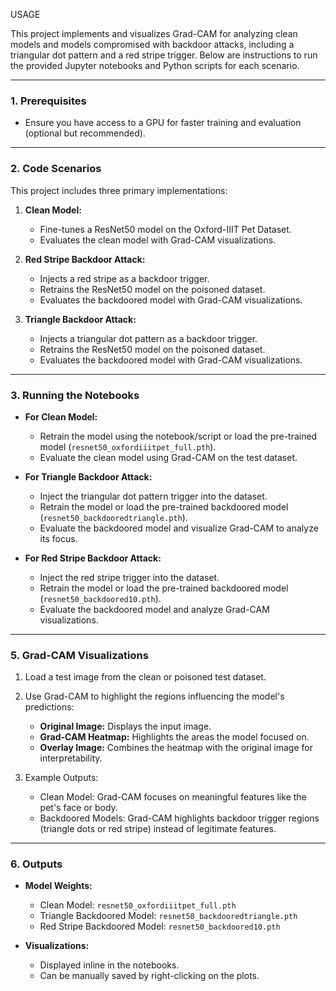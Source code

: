 USAGE

This project implements and visualizes Grad-CAM for analyzing clean models and models compromised with backdoor attacks, including a triangular dot pattern and a red stripe trigger. Below are instructions to run the provided Jupyter notebooks and Python scripts for each scenario.

---

### 1. Prerequisites

- Ensure you have access to a GPU for faster training and evaluation (optional but recommended).

---

### 2. Code Scenarios
This project includes three primary implementations:
1. **Clean Model:**
   - Fine-tunes a ResNet50 model on the Oxford-IIIT Pet Dataset.
   - Evaluates the clean model with Grad-CAM visualizations.

2. **Red Stripe Backdoor Attack:**
   - Injects a red stripe as a backdoor trigger.
   - Retrains the ResNet50 model on the poisoned dataset.
   - Evaluates the backdoored model with Grad-CAM visualizations.

3. **Triangle Backdoor Attack:**
   - Injects a triangular dot pattern as a backdoor trigger.
   - Retrains the ResNet50 model on the poisoned dataset.
   - Evaluates the backdoored model with Grad-CAM visualizations.

---

### 3. Running the Notebooks
- **For Clean Model:**
  - Retrain the model using the notebook/script or load the pre-trained model (`resnet50_oxfordiiitpet_full.pth`).
  - Evaluate the clean model using Grad-CAM on the test dataset.

- **For Triangle Backdoor Attack:**
  - Inject the triangular dot pattern trigger into the dataset.
  - Retrain the model or load the pre-trained backdoored model (`resnet50_backdooredtriangle.pth`).
  - Evaluate the backdoored model and visualize Grad-CAM to analyze its focus.

- **For Red Stripe Backdoor Attack:**
  - Inject the red stripe trigger into the dataset.
  - Retrain the model or load the pre-trained backdoored model (`resnet50_backdoored10.pth`).
  - Evaluate the backdoored model and analyze Grad-CAM visualizations.

---

### 5. Grad-CAM Visualizations
1. Load a test image from the clean or poisoned test dataset.
2. Use Grad-CAM to highlight the regions influencing the model's predictions:
   - **Original Image:** Displays the input image.
   - **Grad-CAM Heatmap:** Highlights the areas the model focused on.
   - **Overlay Image:** Combines the heatmap with the original image for interpretability.

3. Example Outputs:
   - Clean Model: Grad-CAM focuses on meaningful features like the pet's face or body.
   - Backdoored Models: Grad-CAM highlights backdoor trigger regions (triangle dots or red stripe) instead of legitimate features.

---

### 6. Outputs
- **Model Weights:**
  - Clean Model: `resnet50_oxfordiiitpet_full.pth`
  - Triangle Backdoored Model: `resnet50_backdooredtriangle.pth`
  - Red Stripe Backdoored Model: `resnet50_backdoored10.pth`

- **Visualizations:**
  - Displayed inline in the notebooks.
  - Can be manually saved by right-clicking on the plots.
